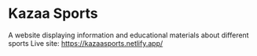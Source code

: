 # Kazaa Sports
A website displaying information and educational materials about different sports
Live site: https://kazaasports.netlify.app/
